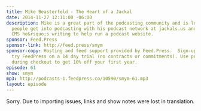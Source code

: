 ```yaml
---
title: Mike Beasterfeld - The Heart of a Jackal
date: 2014-11-27 12:11:00 -06:00
description: Mike is a great part of the podcasting community and is looking to help
  people get into podcasting with his podcast network at jackals.us and the custom
  CMS he&rsquo;s writing to help run a podcast website.
sponsor: Feed.Press
sponsor-link: http://feed.press/smym
sponsor-copy: Hosting and feed support provided by Feed.Press.  Sign-up today and
  try FeedPress on a 14 day trial (no contracts or commitments). Use promo code "smym"
  during checkout to get 10% off your first year.
episode: 61
show: smym
mp3: http://podcasts-1.feedpress.co/10590/smym-61.mp3
layout: episode
---
```


Sorry. Due to importing issues, links and show notes were lost in translation.
